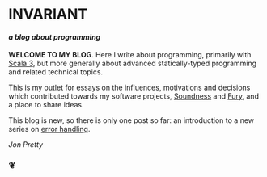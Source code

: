# INVARIANT

#### _a blog about programming_

**WELCOME TO MY BLOG**. Here I write about programming, primarily with
[Scala 3](https://scala-lang.org/), but more generally about advanced
statically-typed programming and related technical topics.

This is my outlet for essays on the influences, motivations and decisions which
contributed towards my software projects, [Soundness](https://soundness.dev/)
and [Fury](https://github.com/propensive/fury), and a place to share ideas.

This blog is new, so there is only one post so far: an introduction to a
new series on [error handling](/error-handling).

*Jon Pretty*

### ❦
